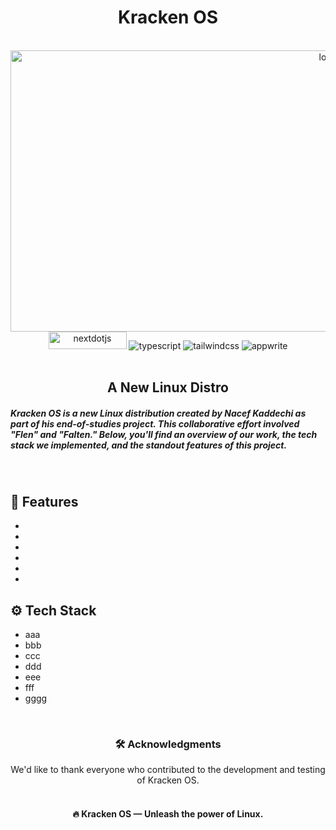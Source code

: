 <div align="center"> <h1><b>Kracken OS</b></h1></div>
<br/>
<div align="center">
  <img src="https://t3.ftcdn.net/jpg/05/64/87/20/360_F_564872001_UXnxDt9vcQXQx0BgeW4HUG5WvckBqLbw.jpg" alt="logo"  width="1000px" height="450px"/> 
</div>
<div align="center">
    <img src="https://img1.pnghut.com/t/22/16/2/XgLwTvhmqL/linux-c-shell-bash-gnu-script.jpg" alt="nextdotjs" width="125px" height="28px"/>
    <img src="https://img.shields.io/badge/-TypeScript-black?style=for-the-badge&logoColor=white&logo=typescript&color=3178C6" alt="typescript" />
    <img src="https://img.shields.io/badge/-Tailwind_CSS-black?style=for-the-badge&logoColor=white&logo=tailwindcss&color=06B6D4" alt="tailwindcss" />
    <img src="https://img.shields.io/badge/-Appwrite-black?style=for-the-badge&logoColor=white&logo=appwrite&color=FD366E" alt="appwrite" />
  </div>
<br/>
<h2 align="center">A New Linux Distro</h2>

<div>
  <h5>
    Kracken OS is a new Linux distribution created by Nacef Kaddechi as part of his end-of-studies project. This collaborative effort involved "Flen" and "Falten." Below, you'll find an overview of our work, the tech stack we implemented, and the standout features of this project.
  </h5>
</div>
<br />
<div>
   <h2>🔋 Features</h2>
    <ul>
      <li></li>
      <li></li>
      <li></li>
      <li></li>
      <li></li>
      <li></li>
    </ul>

  <h2>⚙️ Tech Stack</h2>
      <ul>
        <li>aaa</li>
        <li>bbb</li>
        <li>ccc</li>
        <li>ddd</li>
        <li>eee</li>
        <li>fff</li>
        <li>gggg</li>
      </ul>
  
</div>
<br/>
<div>
  <div align="center"><h3>🛠️ Acknowledgments</h3>
    We'd like to thank everyone who contributed to the development and testing of Kracken OS.
  </div>
  <br />

  <div align="center"><h4>🔥 Kracken OS — Unleash the power of Linux.</h4></div>
</div>
